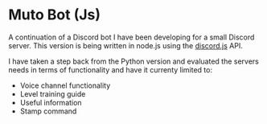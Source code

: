 # Muto Bot (Js)

A continuation of a Discord bot I have been developing for a small Discord server. This version is being written in node.js using the [discord.js](https://discord.js.org/) API.

I have taken a step back from the Python version and evaluated the servers needs in terms of functionality and have it currenty limited to:
- Voice channel functionality
- Level training guide
- Useful information
- Stamp command
